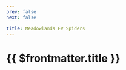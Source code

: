 ```yaml
---
prev: false
next: false

title: Meadowlands EV Spiders
---
```

# {{ $frontmatter.title }}

<ImageLink path="maps/" :name="$frontmatter.title" :alt="$frontmatter.title + ' Map'" />

